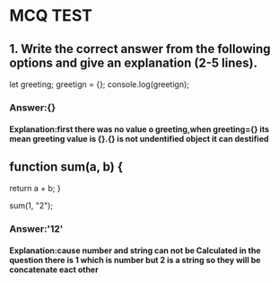 # MCQ TEST
## 1. Write the correct answer from the following options and give an explanation (2-5 lines).
let greeting;
greetign = {};
console.log(greetign);
### Answer:{}
#### Explanation:first there was no value o greeting,when greeting={} its mean greeting value is {}.{} is not undentified object it can destified

## function sum(a, b) {
  return a + b;
}

sum(1, "2");

### Answer:'12'

#### Explanation:cause number and string can not be Calculated in the question there is 1 which is number but 2 is a string so they will be concatenate eact other
